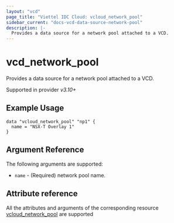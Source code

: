 ```yaml
---
layout: "vcd"
page_title: "Viettel IDC Cloud: vcloud_network_pool"
sidebar_current: "docs-vcd-data-source-network-pool"
description: |-
  Provides a data source for a network pool attached to a VCD.
---
```


# vcd\_network\_pool

Provides a data source for a network pool attached to a VCD.

Supported in provider *v3.10+*

## Example Usage

```hcl
data "vcloud_network_pool" "np1" {
  name = "NSX-T Overlay 1"
}
```

## Argument Reference

The following arguments are supported:

* `name` - (Required) network pool name.

## Attribute reference

All the attributes and arguments of the corresponding resource [vcloud_network_pool](/providers/terraform-viettelidc/vcloud/latest/docs/resources/network_pool) are supported
